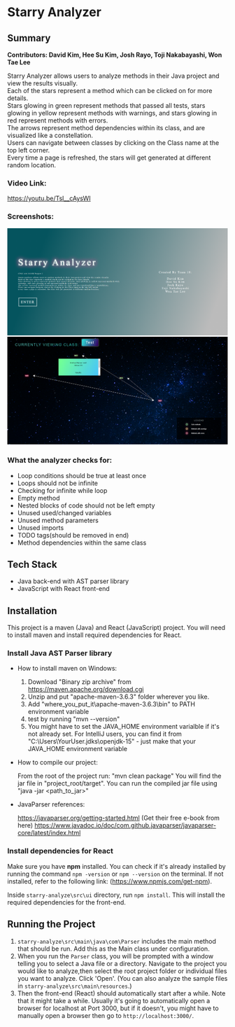 # Starry Analyzer

## Summary
**Contributors: David Kim, Hee Su Kim, Josh Rayo, Toji Nakabayashi, Won Tae Lee**

Starry Analyzer allows users to analyze methods in their Java project and view the results visually.<br/>
Each of the stars represent a method which can be clicked on for more details.<br/>
Stars glowing in green represent methods that passed all tests, stars glowing in yellow represent methods with warnings, and stars glowing in red represent methods with errors.<br/>
The arrows represent method dependencies within its class, and are visualized like a constellation.<br/>
Users can navigate between classes by clicking on the Class name at the top left corner.<br/>
Every time a page is refreshed, the stars will get generated at different random location.<br/>

### Video Link:
https://youtu.be/Tsl__cAysWI

### Screenshots:
![1](https://github.com/nappyu/Starry-Analyzer/blob/master/screenshot1.png)
![2](https://github.com/nappyu/Starry-Analyzer/blob/master/screenshot2.png)

### What the analyzer checks for:
- Loop conditions should be true at least once
- Loops should not be infinite
- Checking for infinite while loop
- Empty method
- Nested blocks of code should not be left empty
- Unused used/changed variables
- Unused method parameters
- Unused imports
- TODO tags(should be removed in end)
- Method dependencies within the same class

## Tech Stack
- Java back-end with AST parser library
- JavaScript with React front-end

## Installation

This project is a maven (Java) and React (JavaScript) project. You will need to install maven and install required dependencies for React. 

### Install Java AST Parser library
- How to install maven on Windows:

    1. Download "Binary zip archive" from https://maven.apache.org/download.cgi
    2. Unzip and put "apache-maven-3.6.3" folder wherever you like. 
    3. Add "where_you_put_it\apache-maven-3.6.3\bin" to PATH environment variable
    4. test by running "mvn --version"
    5. You might have to set the JAVA_HOME environment varialble if it's not already set. For IntelliJ users, you can find it from "C:\Users\YourUser\.jdks\openjdk-15" - just make that your JAVA_HOME environment variable

- How to compile our project:

    From the root of the project run: "mvn clean package"
    You will find the jar file in "project_root/target". 
    You can run the compiled jar file using "java -jar <path_to_jar>"

- JavaParser references:

    https://javaparser.org/getting-started.html  (Get their free e-book from here)
    https://www.javadoc.io/doc/com.github.javaparser/javaparser-core/latest/index.html

### Install dependencies for React
Make sure you have **npm** installed. You can check if it's already installed by running the command `npm -version` or `npm --version` on the terminal. If not installed, refer to the following link: (https://www.npmjs.com/get-npm).

Inside `starry-analyze\src\ui` directory, run `npm install`. This will install the required dependencies for the front-end.

## Running the Project

1. `starry-analyze\src\main\java\com\Parser` includes the main method that should be run. Add this as the Main class under configuration.
2. When you run the `Parser` class, you will be prompted with a window telling you to select a Java file or a directory. Navigate to the project you would like to analyze,then select the root project folder or individual files you want to analyze. Click 'Open'. (You can also analyze the sample files in `starry-analyze\src\main\resources`.)
3. Then the front-end (React) should automatically start after a while. Note that it might take a while. Usually it's going to automatically open a browser for localhost at Port 3000, but if it doesn't, you might have to manually open a browser then go to `http://localhost:3000/`.
